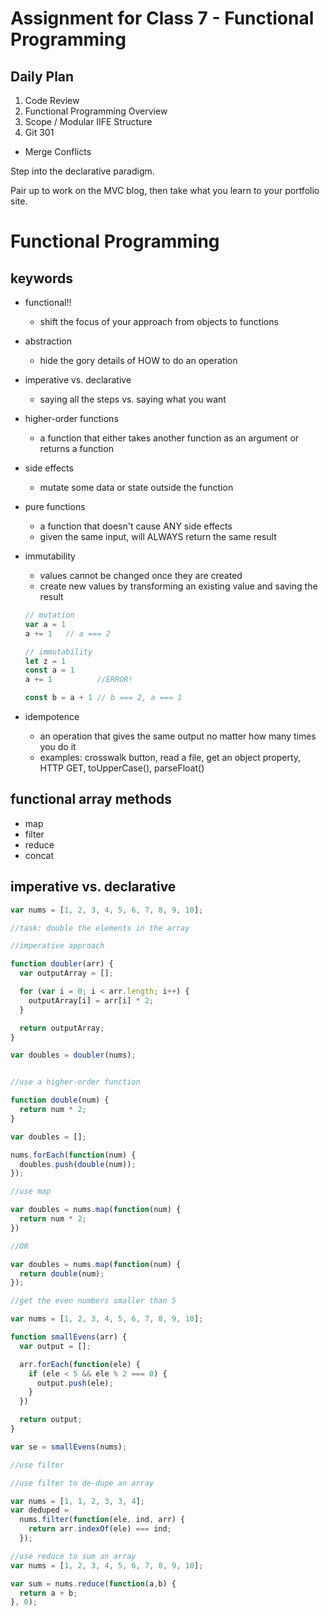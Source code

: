 # Assignment for Class 7 - Functional Programming

## Daily Plan
1. Code Review
2. Functional Programming Overview
3. Scope / Modular IIFE Structure
4. Git 301
  - Merge Conflicts

Step into the declarative paradigm.

Pair up to work on the MVC blog, then take what you learn to your portfolio site.

# Functional Programming

## keywords
- functional!!
  - shift the focus of your approach from objects to functions
- abstraction
  - hide the gory details of HOW to do an operation
- imperative vs. declarative
  - saying all the steps vs. saying what you want
- higher-order functions
  - a function that either takes another function as an argument or returns a function
- side effects
  - mutate some data or state outside the function
- pure functions
  - a function that doesn't cause ANY side effects
  - given the same input, will ALWAYS return the same result
- immutability
  - values cannot be changed once they are created
  - create new values by transforming an existing value and saving the result

  ```javascript
  // mutation
  var a = 1
  a += 1   // a === 2

  // immutability
  let z = 1
  const a = 1
  a += 1          //ERROR!

  const b = a + 1 // b === 2, a === 1
  ```
- idempotence
  - an operation that gives the same output no matter how many times you do it
  - examples: crosswalk button, read a file, get an object property, HTTP GET, toUpperCase(), parseFloat()

## functional array methods
- map
- filter
- reduce
- concat

## imperative vs. declarative

```javascript
var nums = [1, 2, 3, 4, 5, 6, 7, 8, 9, 10];

//task: double the elements in the array

//imperative approach

function doubler(arr) {
  var outputArray = [];

  for (var i = 0; i < arr.length; i++) {
    outputArray[i] = arr[i] * 2;
  }

  return outputArray;
}

var doubles = doubler(nums);


//use a higher-order function

function double(num) {
  return num * 2;
}

var doubles = [];

nums.forEach(function(num) {
  doubles.push(double(num));
});

//use map

var doubles = nums.map(function(num) {
  return num * 2;
})

//OR

var doubles = nums.map(function(num) {
  return double(num);
});
```

```javascript
//get the even numbers smaller than 5

var nums = [1, 2, 3, 4, 5, 6, 7, 8, 9, 10];

function smallEvens(arr) {
  var output = [];

  arr.forEach(function(ele) {
    if (ele < 5 && ele % 2 === 0) {
      output.push(ele);
    }
  })

  return output;
}

var se = smallEvens(nums);

//use filter

```

```javascript
//use filter to de-dupe an array

var nums = [1, 1, 2, 3, 3, 4];
var deduped =
  nums.filter(function(ele, ind, arr) {
    return arr.indexOf(ele) === ind;
  });
```

```javascript
//use reduce to sum an array
var nums = [1, 2, 3, 4, 5, 6, 7, 8, 9, 10];

var sum = nums.reduce(function(a,b) {
  return a + b;
}, 0);
```

